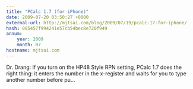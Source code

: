 ```yaml
---
title: "PCalc 1.7 (for iPhone)"
date: 2009-07-20 03:50:27 +0000
external-url: http://mjtsai.com/blog/2009/07/19/pcalc-17-for-iphone/
hash: 085457f994241e57cb54bec8e720f949
annum:
    year: 2009
    month: 07
hostname: mjtsai.com
---
```


Dr. Drang: If you turn on the HP48 Style RPN setting, PCalc 1.7 does the right thing: it enters the number in the x-register and waits for you to type another number before pu...
